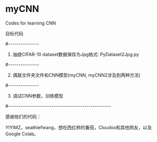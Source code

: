 # myCNN
Codes for learning CNN

目标代码

#---------------

1. 抽提CIFAR-10 dataset数据保存为Jpg格式: PyDataset2Jpg.py

#---------------

2. 偶联文件夹文件和CNN模型(myCNN, myCNN2涉及到两种方法)

#---------------

3. 调试CNN参数，训练模型

#--------------------------------------------------


感谢他们的代码：

YIYIMZ，seathiefwang，想吃西红柿的番茄，Cloudox和其他网友，以及Google Colab。

